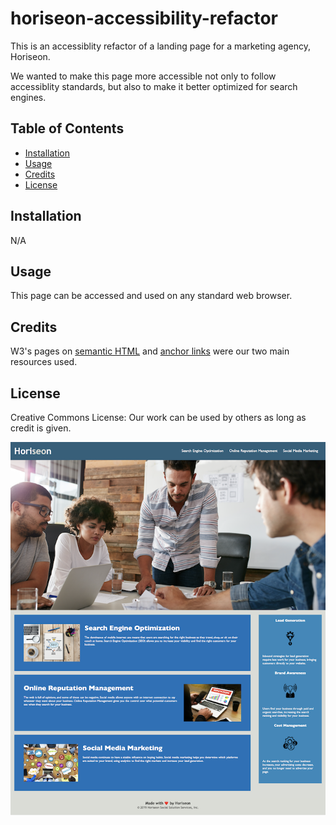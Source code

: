 # horiseon-accessibility-refactor

This is an accessiblity refactor of a landing page for a marketing agency, Horiseon.

We wanted to make this page more accessible not only to follow accessiblity standards, but also to make it better optimized for search engines.

## Table of Contents

- [Installation](#installation)
- [Usage](#usage)
- [Credits](#credits)
- [License](#license)

## Installation

N/A

## Usage

This page can be accessed and used on any standard web browser.

## Credits

W3's pages on [semantic HTML](https://www.w3schools.com/html/html5_semantic_elements.asp) and [anchor links](https://www.w3docs.com/snippets/html/how-to-create-an-anchor-link-to-jump-to-a-specific-part-of-a-page.html) were our two main resources used.

## License

Creative Commons License: Our work can be used by others as long as credit is given.

![screenshot of application](screenshot.png)
